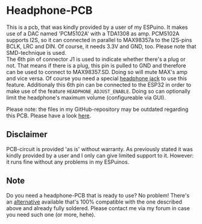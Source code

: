 # Headphone-PCB
This is a pcb, that was kindly provided by a user of my ESPuino. It makes use of a DAC named 'PCM5102A' with a TDA1308 as amp. PCM5102A supports I2S, so it can connected in parallel to MAX98357a to the I2S-pins BCLK, LRC and DIN. Of course, it needs 3.3V and GND, too. Please note that SMD-technique is used. <br />
The 6th pin of connector J1 is used to indicate whether there's a plug or not. That means if there is a plug, this pin is pulled to GND and therefore can be used to connect to MAX98357.SD. Doing so will mute MAX's amp and vice versa. Of course you need a special [headphone jack](https://www.conrad.de/de/p/cliff-fcr1295-klinken-steckverbinder-3-5-mm-buchse-einbau-horizontal-polzahl-3-stereo-schwarz-1-st-705830.html) to use this feature. Additionaly this 6th pin can be connected to the ESP32 in order to make use of the feature `HEADPHONE_ADJUST_ENABLE`. Doing so can optionally limit the headphone's maximum volume (configureable via GUI). <br />

Please note: the files in my GitHub-repository may be outdated regarding this PCB. Please have a look [here](https://u.pcloud.link/publink/show?code=kZjJVKkZOYso9U99qILNOMm5ehliaFtxldWX).

## Disclaimer
PCB-circuit is provided 'as is' without warranty. As previously stated it was kindly provided by a user and I only can give limited support to it. However: it runs fine without any problems in my ESPuinos.

## Note
Do you need a headphone-PCB that is ready to use? No problem! There's an [alternative](https://forum.espuino.de/t/kopfhoererplatine-basierend-auf-ms6324-und-tda1308/1099) available that's 100% compatible with the one described above and already fully soldered. Please contact me via my forum in case you need such one (or more, hehe).
